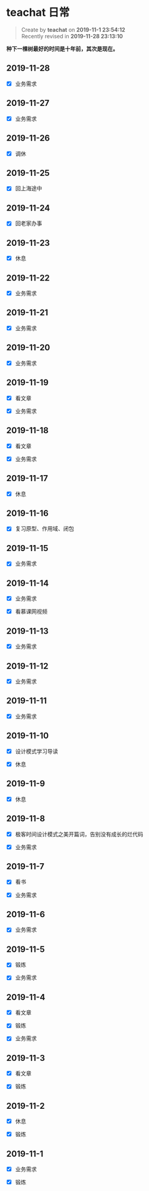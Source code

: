 # teachat 日常

> Create by **teachat** on **2019-11-1 23:54:12**  
> Recently revised in **2019-11-28 23:13:10**

**种下一棵树最好的时间是十年前，其次是现在。**

## 2019-11-28

- [x] 业务需求

## 2019-11-27

- [x] 业务需求

## 2019-11-26

- [x] 调休

## 2019-11-25

- [x] 回上海途中

## 2019-11-24

- [x] 回老家办事

## 2019-11-23

- [x] 休息

## 2019-11-22

- [x] 业务需求

## 2019-11-21

- [x] 业务需求

## 2019-11-20

- [x] 业务需求

## 2019-11-19

- [x] 看文章

- [x] 业务需求

## 2019-11-18

- [x] 看文章

- [x] 业务需求

## 2019-11-17

- [x] 休息

## 2019-11-16

- [x] 复习原型、作用域、闭包

## 2019-11-15

- [x] 业务需求

## 2019-11-14

- [x] 业务需求

- [x] 看慕课网视频

## 2019-11-13

- [x] 业务需求

## 2019-11-12

- [x] 业务需求

## 2019-11-11

- [x] 业务需求

## 2019-11-10

- [x] 设计模式学习导读

- [x] 休息

## 2019-11-9

- [x] 休息

## 2019-11-8

- [x] 极客时间设计模式之美开篇词，告别没有成长的烂代码

- [x] 业务需求

## 2019-11-7

- [x] 看书

- [x] 业务需求

## 2019-11-6

- [x] 业务需求

## 2019-11-5

- [x] 锻炼

- [x] 业务需求

## 2019-11-4

- [x] 看文章

- [x] 锻炼

- [x] 业务需求

## 2019-11-3

- [x] 看文章

- [x] 锻炼

## 2019-11-2

- [x] 休息

- [x] 锻炼

## 2019-11-1

- [x] 业务需求

- [x] 锻炼
